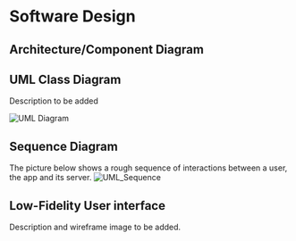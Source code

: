 # Software Design

## Architecture/Component Diagram

## UML Class Diagram

Description to be added

![UML Diagram](https://raw.githubusercontent.com/UAlberta-CMPUT401/arche-echo/images/CMPUT%20401%20ARCHE_ECHO%20UML%20Component%20Diagram.png?token=AEZVPX2PZOBKEVAUAP55FZLBKZAOK)

## Sequence Diagram

The picture below shows a rough sequence of interactions between a user, the app and its server.
![UML_Sequence](https://raw.githubusercontent.com/UAlberta-CMPUT401/arche-echo/2ab165d3a6f457918957fd7df58a24afc6f564e3/docs/images/uml_sequence/whole.jpg?token=AE5RB44X4PW6SLN6E4QINEDBLDGWI)

## Low-Fidelity User interface
Description and wireframe image to be added.

